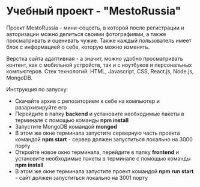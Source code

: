 <h1>Учебный проект - "MestoRussia"</h1>

Проект MestoRussia - мини-соцсеть, в которой после регистрации и авторизации можно делиться своими фотографиями, а также просматривать и оценивать чужие. Также каждый пользователь имеет блок с информацией о себе, которую можно изменять.

Верстка сайта адаптивная - а значит, можно удобно просматривать контент, как с мобильной устройств, так и с ноутбуков и персональных компьютеров. Стек технологий: HTML, Javascript, CSS, React.js, Node.js, MongoDB.

Инструкция по запуску:
* Скачайте архив с репозиторием к себе на компьютер и разархивируйте его
* Перейдите в папку **backend** и установите необходимые пакеты в терминале с помощью команды **npm install** 
* Запустите MongoDB командой **mongod**
* В этом же окне терминала запустите серверную часть проекта командой **npm start** - сервер должен запуститься локально на 3000 порту
* Откройте новое окно терминала, перейдите в папку **frontend** и установите необходимые пакеты в терминале с помощью команды **npm install** 
* В этом же окне терминала запустите проект командой **npm run start** - сайт должен запуститься локально на 3001 порту
